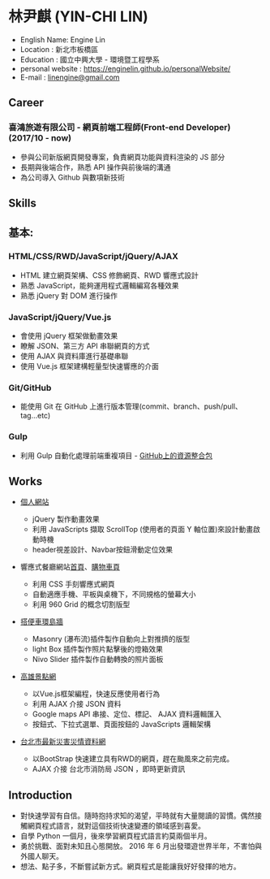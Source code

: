 # 林尹麒 (YIN-CHI LIN)

* English Name: Engine Lin
* Location : 新北市板橋區
* Education : 國立中興大學 - 環境暨工程學系
* personal website : https://enginelin.github.io/personalWebsite/
* E-mail : linengine@gmail.com

## Career

### 喜鴻旅遊有限公司 - 網頁前端工程師(Front-end Developer) (2017/10 - now)

* 參與公司新版網頁開發專案，負責網頁功能與資料渲染的 JS 部分
* 長期與後端合作，熟悉 API 操作與前後端的溝通
* 為公司導入 Github 與數項新技術

## Skills

## 基本:

### HTML/CSS/RWD/JavaScript/jQuery/AJAX

* HTML 建立網頁架構、CSS 修飾網頁、RWD 響應式設計
* 熟悉 JavaScript，能夠運用程式邏輯編寫各種效果
* 熟悉 jQuery 對 DOM 進行操作

### JavaScript/jQuery/Vue.js


* 會使用 jQuery 框架做動畫效果
* 瞭解 JSON、第三方 API 串聯網頁的方式
* 使用 AJAX 與資料庫進行基礎串聯
* 使用 Vue.js 框架建構輕量型快速響應的介面

### Git/GitHub

* 能使用 Git 在 GitHub 上進行版本管理(commit、branch、push/pull、tag...etc)

### Gulp

* 利用 Gulp 自動化處理前端重複項目 - <a href="https://github.com/EngineLin/Gulp-develop-env-source" target="_blank">GitHub上的資源整合包</a>

## Works

- <a href="https://enginelin.github.io/personalWebsite/" target="_blank">個人網站</a>

  - jQuery 製作動畫效果
  - 利用 JavaScripts 擷取 ScrollTop (使用者的頁面 Y 軸位置)來設計動畫啟動時機
  - header視差設計、Navbar按鈕滑動定位效果

- 響應式餐廳網站<a href="https://enginelin.github.io/RWDPracticing01/" target="_blank">首頁</a>、<a href="https://enginelin.github.io/RWDPracticing02/" target="_blank">購物車頁</a>

  - 利用 CSS 手刻響應式網頁
  - 自動適應手機、平板與桌機下，不同規格的螢幕大小
  - 利用 960 Grid 的概念切割版型

- <a href="http://linengine.comeze.com/myTravelPicsWall/index.html" target="_blank">搭便車環島牆</a>

  - Masonry (瀑布流)插件製作自動向上對推擠的版型
  - light Box 插件製作照片點擊後的燈箱效果
  - Nivo Slider 插件製作自動轉換的照片面板
  
- <a href="https://enginelin.github.io/KaohSiungAttractions/" target="_blank">高雄景點網</a>

  - 以Vue.js框架編程，快速反應使用者行為
  - 利用 AJAX 介接 JSON 資料
  - Google maps API 串接、定位、標記、 AJAX 資料邏輯匯入
  - 按鈕式、下拉式選單、頁面按鈕的 JavaScripts 邏輯架構
  
- <a href="https://enginelin.github.io/bootstrapPracticing01/" target="_blank">台北市最新災害災情資料網</a>
  
  - 以BootStrap 快速建立具有RWD的網頁，趕在颱風來之前完成。
  - AJAX 介接 台北市消防局 JSON ，即時更新資訊

## Introduction

* 對快速學習有自信。隨時抱持求知的渴望，平時就有大量閱讀的習慣。偶然接觸網頁程式語言，就對這個技術快速變遷的領域感到喜愛。
* 自學 Python 一個月，後來學習網頁程式語言約莫兩個半月。
* 勇於挑戰、面對未知且心態開放。 2016 年 6 月出發環遊世界半年，不害怕與外國人聊天。
* 想法、點子多，不斷嘗試新方式。網頁程式是能讓我好好發揮的地方。
